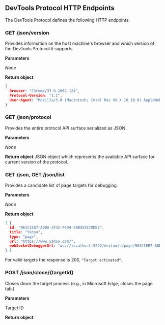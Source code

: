 
## DevTools Protocol HTTP Endpoints

The DevTools Protocol defines the following HTTP endpoints:

### GET /json/version

Provides information on the host machine's browser and which version of the DevTools Protocol it supports.

**Parameters**

*None*

**Return object**

```json
{
  Browser: "Chrome/37.0.2062.124",
  Protocol-Version: "1.1",
  User-Agent: "Mozilla/5.0 (Macintosh; Intel Mac OS X 10_10_0) AppleWebKit/537.36 (KHTML, like Gecko) Chrome/37.0.2062.124 Safari/537.36",
}
```


### GET /json/protocol


Provides the entire protocol API surface serialized as JSON.

**Parameters**

*None*

**Return object**
JSON object which represents the available API surface for current version of the protocol.



### GET /json, GET /json/list

Provides a candidate list of page targets for debugging.

**Parameters**

*None*

**Return object**

```json
[ {
  id: "961C1EB7-A0DA-2F42-F6D4-76B453E70DB5",
  title: "Yahoo",
  type: "page",
  url: "https://www.yahoo.com/",
  webSocketDebuggerUrl: "ws://localhost:9222/devtools/page/961C1EB7-A0DA-2F42-F6D4-76B453E70DB5"
} ]
```

For valid targets the response is 200, `"Target activated"`.


### POST /json/close/{targetId}

Closes down the target process (e.g., in Microsoft Edge, closes the page tab.)

**Parameters**

Target ID

**Return object**